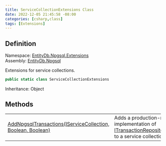 ```yaml
---
title: ServiceCollectionExtensions Class
date: 2022-12-05 21:45:58 -08:00
categories: [csharp,class]
tags: [Extensions]
---
```


## Definition
Namespace: <a href='/posts/csharp.namespace.entitydb.npgsql.extensions/'>EntityDb.Npgsql.Extensions</a><br />
Assembly: <a href='/posts/csharp.assembly.entitydb.npgsql/'>EntityDb.Npgsql</a><br />

Extensions for service collections.

```cs
public static class ServiceCollectionExtensions
```
Inheritance: Object
## Methods
<table><tr><td><!--/posts/csharp.notimplemented.entitydb.npgsql.extensions.servicecollectionextensions.addnpgsqltransactions/--><a href='#'>AddNpgsqlTransactions(IServiceCollection, Boolean, Boolean)</a></td><td>
Adds a production-ready implementation of <a href='/posts/csharp.interface.entitydb.abstractions.transactions.itransactionrepositoryfactory/'>ITransactionRepositoryFactory</a> to a service
collection.
</td></tr></table>
